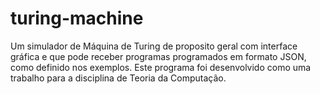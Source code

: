 # turing-machine
 Um simulador de Máquina de Turing de proposito geral com interface gráfica e que pode receber programas programados em formato JSON, como definido nos exemplos. Este programa foi desenvolvido como uma trabalho para a disciplina de Teoria da Computação.
